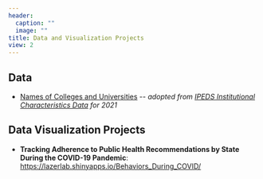 ```yaml
---
header:
  caption: ""
  image: ""
title: Data and Visualization Projects 
view: 2
---
```


## Data

- [Names of Colleges and Universities](./colleges.csv) -- *adopted from [IPEDS Institutional Characteristics Data](https://nces.ed.gov/ipeds/datacenter/DataFiles.aspx?gotoReportId=7&fromIpeds=true) for 2021*

## Data Visualization Projects

- **Tracking Adherence to Public Health Recommendations by State During the COVID-19 Pandemic**: https://lazerlab.shinyapps.io/Behaviors_During_COVID/